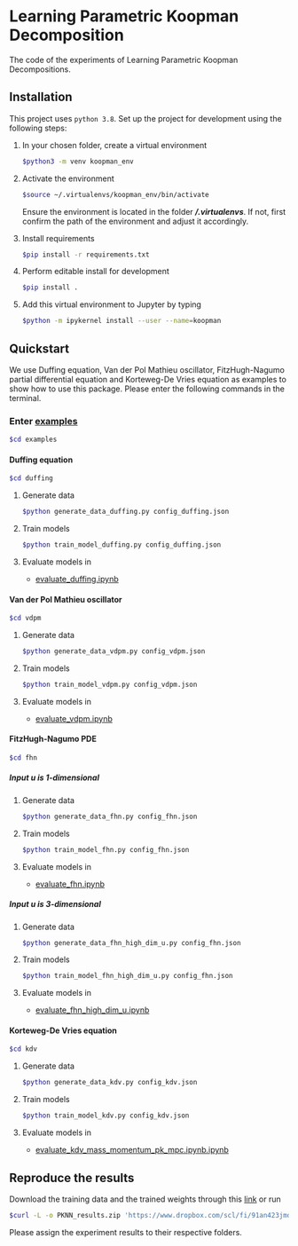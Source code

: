 # Learning Parametric Koopman Decomposition
The code of the experiments of Learning  Parametric Koopman Decompositions.

## Installation

This project uses `python 3.8`. Set up the project for development using the following steps:

1. In your chosen folder, create a virtual environment
    ```bash
    $python3 -m venv koopman_env
    ```
2. Activate the environment
    ```bash
    $source ~/.virtualenvs/koopman_env/bin/activate
    ```
    Ensure the environment is located in the folder __*/.virtualenvs*__. If not, first confirm the path of the environment and adjust it accordingly.

3. Install requirements
    ```bash
    $pip install -r requirements.txt
    ```
4. Perform editable install for development
    ```bash
    $pip install .
    ```
5. Add this virtual environment to Jupyter by typing
    ```bash
    $python -m ipykernel install --user --name=koopman
    ```

## Quickstart

We use Duffing equation, Van der Pol Mathieu oscillator, FitzHugh-Nagumo partial differential equation and Korteweg-De Vries equation as examples to show how to use this package. Please enter the following commands in the terminal.

### Enter [examples](./examples)
```bash
$cd examples
```

#### Duffing equation
```bash
$cd duffing
```

1. Generate data
    ```bash
    $python generate_data_duffing.py config_duffing.json
    ```
2. Train models
    ```bash
    $python train_model_duffing.py config_duffing.json
    ```
3. Evaluate models in

   - [evaluate_duffing.ipynb](./examples/duffing/evaluate_duffing.ipynb)

#### Van der Pol Mathieu oscillator

```bash
$cd vdpm
```


1. Generate data
    ```bash
    $python generate_data_vdpm.py config_vdpm.json
    ```
2. Train models
    ```bash
    $python train_model_vdpm.py config_vdpm.json
    ```
3. Evaluate models in

   - [evaluate_vdpm.ipynb](./examples/duffing/evaluate_vdpm.ipynb)


#### FitzHugh-Nagumo PDE

```bash
$cd fhn
```

##### Input u is 1-dimensional

1. Generate data
    ```bash
    $python generate_data_fhn.py config_fhn.json
    ```
2. Train models
    ```bash
    $python train_model_fhn.py config_fhn.json
    ```
3. Evaluate models in

   - [evaluate_fhn.ipynb](./examples/fhn/evaluate_fhn.ipynb)

##### Input u is 3-dimensional

1. Generate data
    ```bash
    $python generate_data_fhn_high_dim_u.py config_fhn.json
    ```
2. Train models
    ```bash
    $python train_model_fhn_high_dim_u.py config_fhn.json
    ```
3. Evaluate models in

   - [evaluate_fhn_high_dim_u.ipynb](./examples/fhn/evaluate_fhn_high_dim_u.ipynb)


#### Korteweg-De Vries equation

```bash
$cd kdv
```

1. Generate data
    ```bash
    $python generate_data_kdv.py config_kdv.json
    ```
2. Train models
    ```bash
    $python train_model_kdv.py config_kdv.json
    ```
3. Evaluate models in

   - [evaluate_kdv_mass_momentum_pk_mpc.ipynb.ipynb](./examples/fhn/evaluate_kdv_mass_momentum_pk_mpc.ipynb)

## Reproduce the results
Download the training data and the trained weights through this [link](https://www.dropbox.com/scl/fi/91an423jmdy7n918y60l8/PKNN_results.zip?rlkey=xfzl33dr3xbbamu2czxifd0ho&dl=1
)
or run 

```bash
$curl -L -o PKNN_results.zip 'https://www.dropbox.com/scl/fi/91an423jmdy7n918y60l8/PKNN_results.zip?rlkey=xfzl33dr3xbbamu2czxifd0ho&dl=1'
```

Please assign the experiment results to their respective folders.